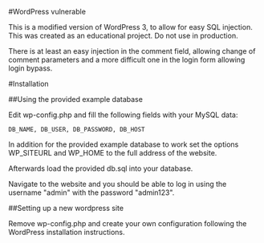 #WordPress vulnerable

This is a modified version of WordPress 3, to allow for easy SQL injection. This was created as an educational project. Do not use in production.

There is at least an easy injection in the comment field, allowing change of comment parameters and a more difficult one in the login form allowing login bypass.

#Installation

##Using the provided example database

Edit wp-config.php and fill the following fields with your MySQL data:

    DB_NAME, DB_USER, DB_PASSWORD, DB_HOST

In addition for the provided example database to work set the options WP_SITEURL and WP_HOME to the full address of the website.

Afterwards load the provided db.sql into your database.

Navigate to the website and you should be able to log in using the username "admin" with the password "admin123".

##Setting up a new wordpress site

Remove wp-config.php and create your own configuration following the WordPress installation instructions.
